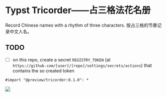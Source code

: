 # Typst Tricorder——占三格法花名册

Record Chinese names with a rhythm of three characters.
按占三格的节奏记录中文人名。

## TODO

- [ ] on this repo, create a secret `REGISTRY_TOKEN` (at `https://github.com/[user]/[repo]/settings/secrets/actions`) that contains the so created token

```typ
#import "@preview/tricorder:0.1.0": *
```

![](./tests/test1/ref/1.png)
